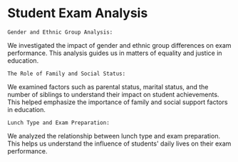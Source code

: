 # Student Exam Analysis

    Gender and Ethnic Group Analysis:

We investigated the impact of gender and ethnic group differences on exam performance. This analysis guides us in matters of equality and justice in education.

    The Role of Family and Social Status:

We examined factors such as parental status, marital status, and the number of siblings to understand their impact on student achievements. This helped emphasize the importance of family and social support factors in education.

    Lunch Type and Exam Preparation:

We analyzed the relationship between lunch type and exam preparation. This helps us understand the influence of students' daily lives on their exam performance.
